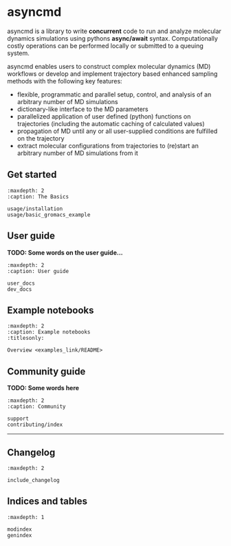 # asyncmd

asyncmd is a library to write **concurrent** code to run and analyze molecular dynamics simulations using pythons **async/await** syntax.
Computationally costly operations can be performed locally or submitted to a queuing system.

asyncmd enables users to construct complex molecular dynamics (MD) workflows or develop and implement trajectory based enhanced sampling methods with the following key features:

- flexible, programmatic and parallel setup, control, and analysis of an arbitrary number of MD simulations
- dictionary-like interface to the MD parameters
- parallelized application of user defined (python) functions on trajectories (including the automatic caching of calculated values)
- propagation of MD until any or all user-supplied conditions are fulfilled on the trajectory
- extract molecular configurations from trajectories to (re)start an arbitrary number of MD simulations from it

## Get started

```{toctree}
:maxdepth: 2
:caption: The Basics

usage/installation
usage/basic_gromacs_example
```

## User guide

**TODO: Some words on the user guide...**

```{toctree}
:maxdepth: 2
:caption: User guide

user_docs
dev_docs
```

## Example notebooks

```{toctree}
:maxdepth: 2
:caption: Example notebooks
:titlesonly:

Overview <examples_link/README>
```

## Community guide

**TODO: Some words here**

```{toctree}
:maxdepth: 2
:caption: Community

support
contributing/index
```

----------------

## Changelog

```{toctree}
:maxdepth: 2

include_changelog
```

## Indices and tables

```{toctree}
:maxdepth: 1

modindex
genindex
```
